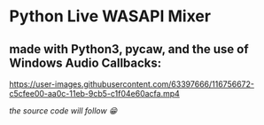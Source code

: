 # Python Live WASAPI Mixer

## made with Python3, pycaw, and the use of Windows Audio Callbacks:

https://user-images.githubusercontent.com/63397666/116756672-c5cfee00-aa0c-11eb-9cb5-c1f04e60acfa.mp4

_the source code will follow 😁_
